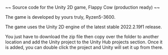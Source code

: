 
 ~~ Source code for the Unity 2D game, Flappy Cow (production ready) ~~
 
 The game is developed by yours truly, Ryzen5-3600.
 
 The game uses the Unity 2D engine of the latest stable 2022.2.19f1 release.
 
 You just have to download the zip file then copy over the folder to another location and add the Unity project to the Unity Hub projects section. Once it is added, you can double click the project and Unity will set it up from there.
